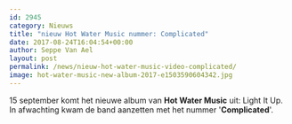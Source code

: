 ```yaml
---
id: 2945
category: Nieuws
title: "nieuw Hot Water Music nummer: Complicated"
date: 2017-08-24T16:04:54+00:00
author: Seppe Van Ael
layout: post
permalink: /news/nieuw-hot-water-music-video-complicated/
image: hot-water-music-new-album-2017-e1503590604342.jpg
---
```

15 september komt het nieuwe album van **Hot Water Music** uit: Light It Up. In afwachting kwam de band aanzetten met het nummer '**Complicated**'.
